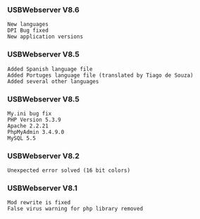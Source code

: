 ### USBWebserver V8.6
    New languages
    DPI Bug fixed
    New application versions

### USBWebserver V8.5
    Added Spanish language file
    Added Portuges language file (translated by Tiago de Souza)
    Added several other languages

### USBWebserver V8.5
    My.ini bug fix
    PHP Version 5.3.9
    Apache 2.2.21
    PhpMyAdmin 3.4.9.0
    MySQL 5.5

### USBWebserver V8.2
    Unexpected error solved (16 bit colors)

### USBWebserver V8.1
    Mod rewrite is fixed
    False virus warning for php library removed
